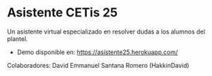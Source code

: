 # Asistente CETis 25
Un asistente virtual especializado en resolver dudas a los alumnos del plantel.

- Demo disponible en:
https://asistente25.herokuapp.com/

Colaboradores:
David Emmanuel Santana Romero (HakkinDavid)
